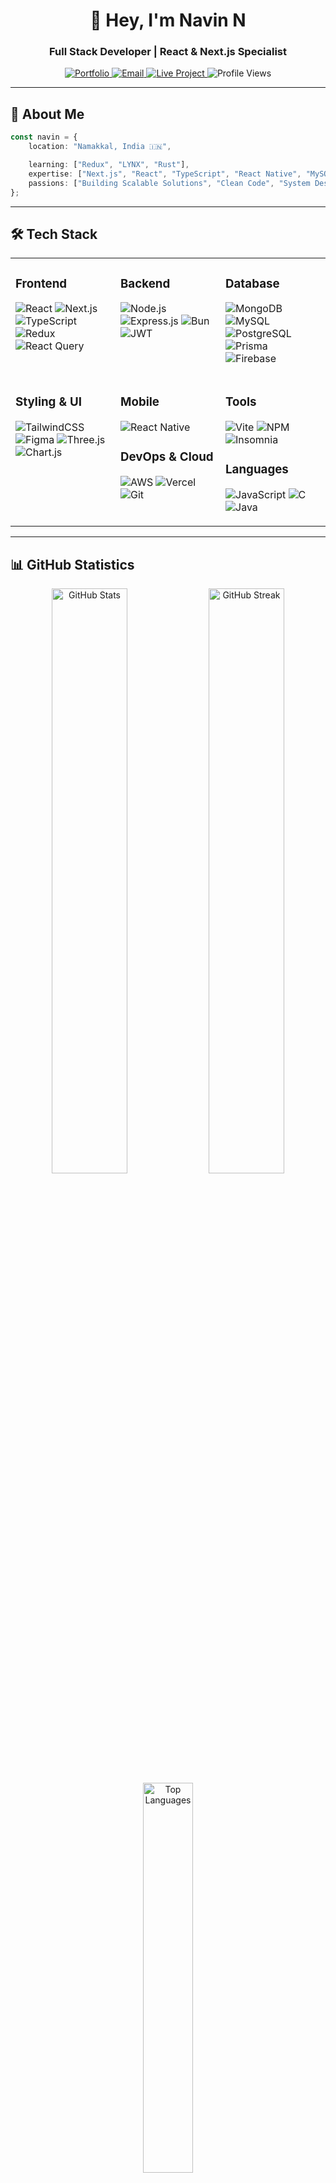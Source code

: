 

<div align="center">
  
  # 👋 Hey, I'm Navin N
  
  ### Full Stack Developer | React & Next.js Specialist
  
  <p>
    <a href="https://navindev.vercel.app/" target="_blank">
      <img src="https://img.shields.io/badge/Portfolio-000000?style=for-the-badge&logo=react&logoColor=white" alt="Portfolio">
    </a>
    <a href="mailto:navinofficial2005@gmail.com">
      <img src="https://img.shields.io/badge/Email-EA4335?style=for-the-badge&logo=gmail&logoColor=white" alt="Email">
    </a>
    <a href="https://sheartime.vercel.app" target="_blank">
      <img src="https://img.shields.io/badge/Live_Project-00C7B7?style=for-the-badge&logo=vercel&logoColor=white" alt="Live Project">
    </a>
    <img src="https://komarev.com/ghpvc/?username=navin0507&style=flat-square&color=blueviolet" alt="Profile Views">
  </p>
  
</div>

---

## 🚀 About Me

```typescript
const navin = {
    location: "Namakkal, India 🇮🇳",

    learning: ["Redux", "LYNX", "Rust"],
    expertise: ["Next.js", "React", "TypeScript", "React Native", "MySQL"],
    passions: ["Building Scalable Solutions", "Clean Code", "System Design"]
};
```

---

## 🛠️ Tech Stack

<table>
<tr>
<td valign="top" width="33%">

### Frontend
![React](https://img.shields.io/badge/React-20232A?style=for-the-badge&logo=react&logoColor=61DAFB)
![Next.js](https://img.shields.io/badge/Next.js-000000?style=for-the-badge&logo=next.js&logoColor=white)
![TypeScript](https://img.shields.io/badge/TypeScript-007ACC?style=for-the-badge&logo=typescript&logoColor=white)
![Redux](https://img.shields.io/badge/Redux-593D88?style=for-the-badge&logo=redux&logoColor=white)
![React Query](https://img.shields.io/badge/React_Query-FF4154?style=for-the-badge&logo=react-query&logoColor=white)

</td>
<td valign="top" width="33%">

### Backend
![Node.js](https://img.shields.io/badge/Node.js-339933?style=for-the-badge&logo=node.js&logoColor=white)
![Express.js](https://img.shields.io/badge/Express.js-000000?style=for-the-badge&logo=express&logoColor=white)
![Bun](https://img.shields.io/badge/Bun-000000?style=for-the-badge&logo=bun&logoColor=white)
![JWT](https://img.shields.io/badge/JWT-000000?style=for-the-badge&logo=JSON-web-tokens&logoColor=white)

</td>
<td valign="top" width="33%">

### Database
![MongoDB](https://img.shields.io/badge/MongoDB-4EA94B?style=for-the-badge&logo=mongodb&logoColor=white)
![MySQL](https://img.shields.io/badge/MySQL-4479A1?style=for-the-badge&logo=mysql&logoColor=white)
![PostgreSQL](https://img.shields.io/badge/PostgreSQL-316192?style=for-the-badge&logo=postgresql&logoColor=white)
![Prisma](https://img.shields.io/badge/Prisma-3982CE?style=for-the-badge&logo=Prisma&logoColor=white)
![Firebase](https://img.shields.io/badge/Firebase-FFCA28?style=for-the-badge&logo=firebase&logoColor=black)

</td>
</tr>
<tr>
<td valign="top" width="33%">

### Styling & UI
![TailwindCSS](https://img.shields.io/badge/Tailwind-38B2AC?style=for-the-badge&logo=tailwind-css&logoColor=white)
![Figma](https://img.shields.io/badge/Figma-F24E1E?style=for-the-badge&logo=figma&logoColor=white)
![Three.js](https://img.shields.io/badge/Three.js-000000?style=for-the-badge&logo=three.js&logoColor=white)
![Chart.js](https://img.shields.io/badge/Chart.js-FF6384?style=for-the-badge&logo=chart.js&logoColor=white)

</td>
<td valign="top" width="33%">

### Mobile
![React Native](https://img.shields.io/badge/React_Native-20232A?style=for-the-badge&logo=react&logoColor=61DAFB)

### DevOps & Cloud
![AWS](https://img.shields.io/badge/AWS-FF9900?style=for-the-badge&logo=amazon-aws&logoColor=white)
![Vercel](https://img.shields.io/badge/Vercel-000000?style=for-the-badge&logo=vercel&logoColor=white)
![Git](https://img.shields.io/badge/Git-F05032?style=for-the-badge&logo=git&logoColor=white)

</td>
<td valign="top" width="33%">

### Tools
![Vite](https://img.shields.io/badge/Vite-646CFF?style=for-the-badge&logo=vite&logoColor=white)
![NPM](https://img.shields.io/badge/NPM-CB3837?style=for-the-badge&logo=npm&logoColor=white)
![Insomnia](https://img.shields.io/badge/Insomnia-5849BE?style=for-the-badge&logo=insomnia&logoColor=white)

### Languages
![JavaScript](https://img.shields.io/badge/JavaScript-F7DF1E?style=for-the-badge&logo=javascript&logoColor=black)
![C](https://img.shields.io/badge/C-00599C?style=for-the-badge&logo=c&logoColor=white)
![Java](https://img.shields.io/badge/Java-ED8B00?style=for-the-badge&logo=openjdk&logoColor=white)

</td>
</tr>
</table>

---

## 📊 GitHub Statistics

<div align="center">
  
  <img width="49%" src="https://github-readme-stats.vercel.app/api?username=navin0507&show_icons=true&theme=dracula&include_all_commits=true&count_private=true&hide_border=true&bg_color=0d1117" alt="GitHub Stats" />
  <img width="49%" src="https://github-readme-streak-stats.herokuapp.com/?user=navin0507&theme=dracula&hide_border=true&background=0d1117" alt="GitHub Streak" />
  <img width="40%" src="https://github-readme-stats.vercel.app/api/top-langs/?username=navin0507&layout=compact&theme=dracula&hide_border=true&bg_color=0d1117&langs_count=8" alt="Top Languages" />
</div>



---


<div align="center">
  **⭐️ From [navin0507](https://github.com/navin0507) | Building the future, one commit at a time 🚀**
  
</div>
